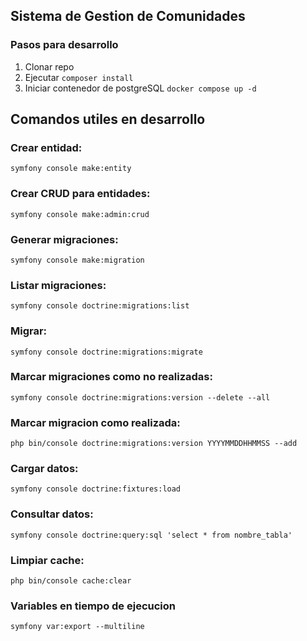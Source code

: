 ## Sistema de Gestion de Comunidades

### Pasos para desarrollo

1. Clonar repo
2. Ejecutar ```composer install```
3. Iniciar contenedor de postgreSQL
   ```docker compose up -d```

## Comandos utiles en desarrollo

### Crear entidad:
```symfony console make:entity```


### Crear CRUD para entidades:
```symfony console make:admin:crud```

### Generar migraciones:
```symfony console make:migration```

### Listar migraciones:
```symfony console doctrine:migrations:list```    

### Migrar:
```symfony console doctrine:migrations:migrate```

### Marcar migraciones como no realizadas:
```symfony console doctrine:migrations:version --delete --all```

### Marcar migracion como realizada:
```php bin/console doctrine:migrations:version YYYYMMDDHHMMSS --add```

### Cargar datos:
```symfony console doctrine:fixtures:load```

### Consultar datos:
```symfony console doctrine:query:sql 'select * from nombre_tabla'```

### Limpiar cache:
```php bin/console cache:clear```

### Variables en tiempo de ejecucion
```symfony var:export --multiline```
